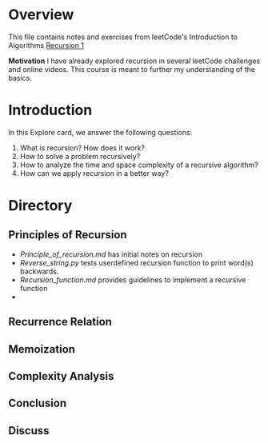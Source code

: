 # Overview
This file contains notes and exercises from leetCode's Introduction to Algorithms [Recursion 1](https://leetcode.com/explore/learn/card/recursion-i/)

**Motivation**
I have already explored recursion in several leetCode challenges and online videos. This course is meant to further my understanding of the basics.

# Introduction
In this Explore card, we answer the following questions:

1. What is recursion? How does it work?
2. How to solve a problem recursively?
3. How to analyze the time and space complexity of a recursive algorithm?
4. How can we apply recursion in a better way?

# Directory

## Principles of Recursion
- *Principle_of_recursion.md* has initial notes on recursion
- *Reverse_string.py* tests userdefined recursion function to print word(s) backwards.
- *Recursion_function.md* provides guidelines to implement a recursive function
-  




## Recurrence Relation

## Memoization

## Complexity Analysis

## Conclusion

## Discuss

